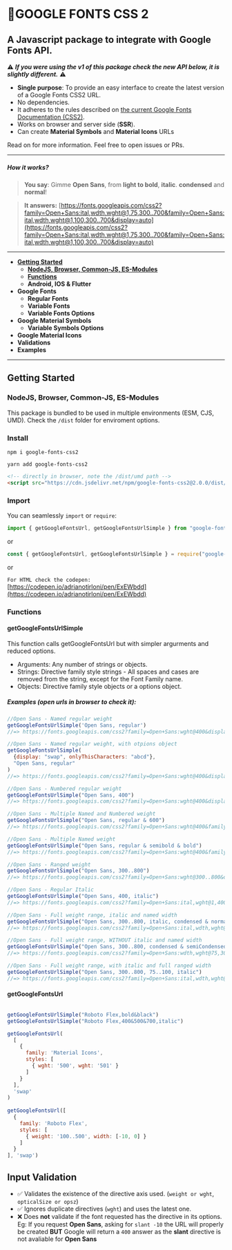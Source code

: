# 📃GOOGLE FONTS CSS 2
## A Javascript package to integrate with Google Fonts API.

⚠️ _**If you were using the v1 of this package check the new API below, it is slightly different.**_ ⚠️

- **Single purpose**: To provide an easy interface to create the latest version of a Google Fonts CSS2 URL.
- No dependencies.
- It adheres to the rules described on [the current Google Fonts Documentation (CSS2)](https://developers.google.com/fonts/docs/css2 "Google Fonts Documentation (CSS2)").
- Works on browser and server side (**SSR**).
- Can create **Material Symbols** and **Material Icons** URLs

Read on for more information. 
Feel free to open issues or PRs.

------------

##### How it works?
> **You say**: 
Gimme **Open Sans**, from **light to bold**, **italic**. **condensed** and **normal**!

> **It answers:**
[https://fonts.googleapis.com/css2?family=Open+Sans:ital,wdth,wght@1,75,300..700&family=Open+Sans:ital,wdth,wght@1,100,300..700&display=auto](https://fonts.googleapis.com/css2?family=Open+Sans:ital,wdth,wght@1,75,300..700&family=Open+Sans:ital,wdth,wght@1,100,300..700&display=auto)

------------

- **[Getting Started](#getting-started)**
	- **[NodeJS, Browser, Common-JS, ES-Modules](#nodejs-browser-common-js-es-modules)**
	- **[Functions](#functions)**
	- **Android, IOS & Flutter**
- **Google Fonts**
	- **Regular Fonts**
	- **Variable Fonts**
	- **Variable Fonts Options**
- **Google Material Symbols**
	- **Variable Symbols Options**
- **Google Material Icons**
- **Validations**
- **Examples**

---
## Getting Started
### NodeJS, Browser, Common-JS, ES-Modules

This package is bundled to be used in multiple environments (ESM, CJS, UMD).
Check the `/dist` folder for enviroment options.

### Install

```console
npm i google-fonts-css2
```
```console
yarn add google-fonts-css2
```
```html
<!-- directly in browser, note the /dist/umd path -->
<script src="https://cdn.jsdelivr.net/npm/google-fonts-css2@2.0.0/dist/umd/index.min.js"></script>
```

### Import
You can seamlessly `import` or `require`:

```javascript
import { getGoogleFontsUrl, getGoogleFontsUrlSimple } from "google-fonts-css2"
```
or
```javascript
const { getGoogleFontsUrl, getGoogleFontsUrlSimple } = require("google-fonts-css2")
```
or

`For HTML check the codepen:` [https://codepen.io/adrianotirloni/pen/ExEWbdd](https://codepen.io/adrianotirloni/pen/ExEWbdd)

### Functions
#### getGoogleFontsUrlSimple
This function calls getGoogleFontsUrl but with simpler argurments and reduced options.
- Arguments: Any number of strings or objects.
- Strings: Directive family style strings - All spaces and cases are removed from the string, except for the Font Family name.
- Objects: Directive family style objects or a options object.

##### Examples (open urls in browser to check it):
```javascript
//Open Sans - Named regular weight
getGoogleFontsUrlSimple('Open Sans, regular')
//=> https://fonts.googleapis.com/css2?family=Open+Sans:wght@400&display=auto

//Open Sans - Named regular weight, with otpions object
getGoogleFontsUrlSimple(
  {display: "swap", onlyThisCharacters: "abcd"}, 
  "Open Sans, regular"
)
//=> https://fonts.googleapis.com/css2?family=Open+Sans:wght@400&display=swap&text=abcd

//Open Sans - Numbered regular weight
getGoogleFontsUrlSimple("Open Sans, 400")
//=> https://fonts.googleapis.com/css2?family=Open+Sans:wght@400&display=auto

//Open Sans - Multiple Named and Numbered weight
getGoogleFontsUrlSimple("Open Sans, regular & 600")
//=> https://fonts.googleapis.com/css2?family=Open+Sans:wght@400&family=Open+Sans:wght@600&display=auto

//Open Sans - Multiple Named weight
getGoogleFontsUrlSimple("Open Sans, regular & semibold & bold")
//=> https://fonts.googleapis.com/css2?family=Open+Sans:wght@400&family=Open+Sans:wght@600&family=Open+Sans:wght@700&display=auto

//Open Sans - Ranged weight
getGoogleFontsUrlSimple("Open Sans, 300..800")
//=> https://fonts.googleapis.com/css2?family=Open+Sans:wght@300..800&display=auto

//Open Sans - Regular Italic
getGoogleFontsUrlSimple("Open Sans, 400, italic")
//=> https://fonts.googleapis.com/css2?family=Open+Sans:ital,wght@1,400&display=auto

//Open Sans - Full weight range, italic and named width
getGoogleFontsUrlSimple("Open Sans, 300..800, italic, condensed & normal")
//=> https://fonts.googleapis.com/css2?family=Open+Sans:ital,wdth,wght@1,75,300..800&family=Open+Sans:ital,wdth,wght@1,100,300..800&display=auto

//Open Sans - Full weight range, WITHOUT italic and named width
getGoogleFontsUrlSimple("Open Sans, 300..800, condensed & semiCondensed & normal")
//=> https://fonts.googleapis.com/css2?family=Open+Sans:wdth,wght@75,300..800&family=Open+Sans:wdth,wght@87.5,300..800&family=Open+Sans:wdth,wght@100,300..800&display=auto

//Open Sans - Full weight range, with italic and full ranged width
getGoogleFontsUrlSimple("Open Sans, 300..800, 75..100, italic")
//=> https://fonts.googleapis.com/css2?family=Open+Sans:ital,wdth,wght@1,75..100,300..800&display=auto

```

#### getGoogleFontsUrl


```javascript

getGoogleFontsUrlSimple("Roboto Flex,bold&black")
getGoogleFontsUrlSimple("Roboto Flex,400&500&700,italic")

getGoogleFontsUrl(
  [
    {
      family: 'Material Icons',
      styles: [
        { wght: '500', wght: '501' }
      ]
    }
  ],
  'swap'
)
      
getGoogleFontsUrl([
  {
    family: 'Roboto Flex',
    styles: [
      { weight: '100..500', width: [-10, 0] }
    ]
  }
], 'swap')
```

## Input Validation
- ✅ Validates the existence of the directive axis used. (`weight or wght`, `opticalSize or opsz`)
- ✅ Ignores duplicate directives (`wght`) and uses the latest one.
- ❌ Does **not** validate if the font requested has the directive in its options. Eg: If you request **Open Sans**, asking for `slant -10` the URL will properly be created **BUT** Google will return a `400` answer as the **slant** directive is not avaliable for **Open Sans**
